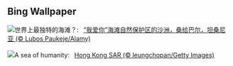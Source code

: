 ## Bing Wallpaper
![](https://www.bing.com/th?id=OHR.NakupendaBeach_ZH-CN7913805608_UHD.jpg&w=1000)世界上最独特的海滩？:&nbsp;&ensp;[“我爱你”海滩自然保护区的沙洲，桑给巴尔，坦桑尼亚 (© Lubos Paukeje/Alamy)](https://www.bing.com/th?id=OHR.NakupendaBeach_ZH-CN7913805608_UHD.jpg)
<br><br/>
![](https://www.bing.com/th?id=OHR.WorldPopDay_EN-US3018429136_UHD.jpg&w=1000)A sea of humanity:&nbsp;&ensp;[Hong Kong SAR (© leungchopan/Getty Images)](https://www.bing.com/th?id=OHR.WorldPopDay_EN-US3018429136_UHD.jpg)
<br><br/>
